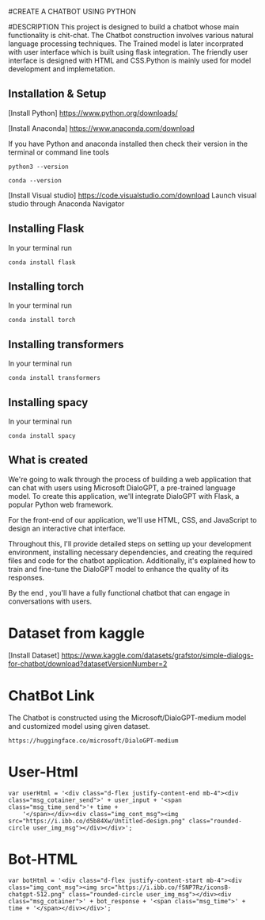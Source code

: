 #CREATE A CHATBOT USING PYTHON

#DESCRIPTION
This project is designed to build a chatbot whose main functionality is chit-chat. The Chatbot construction involves various natural language processing techniques. The Trained model is later incorprated with user interface which is built using flask integration. The friendly user interface is designed with HTML and CSS.Python is mainly used for model development and implemetation.

## Installation & Setup

[Install Python] https://www.python.org/downloads/

[Install Anaconda] https://www.anaconda.com/download

If you have Python and anaconda installed then check their version in the terminal or command line tools

```
python3 --version

```

```
conda --version

```

[Install Visual studio] https://code.visualstudio.com/download
     Launch visual studio through Anaconda Navigator

## Installing Flask

In your terminal run  

```
conda install flask

```
## Installing torch

In your terminal run  

```
conda install torch

```
## Installing transformers

In your terminal run  

```
conda install transformers

```

## Installing spacy

In your terminal run  

```
conda install spacy

```

## What is created

 We're going to walk through the process of building a web application that can chat with users using Microsoft DialoGPT, a pre-trained language model. To create this application, we'll integrate DialoGPT with Flask, a popular Python web framework.

For the front-end of our application, we'll use HTML, CSS, and JavaScript to design an interactive chat interface. 

Throughout this, I'll provide detailed steps on setting up your development environment, installing necessary dependencies, and creating the required files and code for the chatbot application. Additionally, it's explained how to train and fine-tune the DialoGPT model to enhance the quality of its responses.

By the end , you'll have a fully functional chatbot that can engage in conversations with users.

# Dataset from kaggle
[Install Dataset] https://www.kaggle.com/datasets/grafstor/simple-dialogs-for-chatbot/download?datasetVersionNumber=2

# ChatBot Link
The Chatbot is constructed using the Microsoft/DialoGPT-medium model and customized model using given dataset.

```
https://huggingface.co/microsoft/DialoGPT-medium
```

# User-Html

```
var userHtml = '<div class="d-flex justify-content-end mb-4"><div class="msg_cotainer_send">' + user_input + '<span class="msg_time_send">'+ time + 
    '</span></div><div class="img_cont_msg"><img src="https://i.ibb.co/d5b84Xw/Untitled-design.png" class="rounded-circle user_img_msg"></div></div>';
```

# Bot-HTML

```
var botHtml = '<div class="d-flex justify-content-start mb-4"><div class="img_cont_msg"><img src="https://i.ibb.co/fSNP7Rz/icons8-chatgpt-512.png" class="rounded-circle user_img_msg"></div><div class="msg_cotainer">' + bot_response + '<span class="msg_time">' + time + '</span></div></div>';
```
